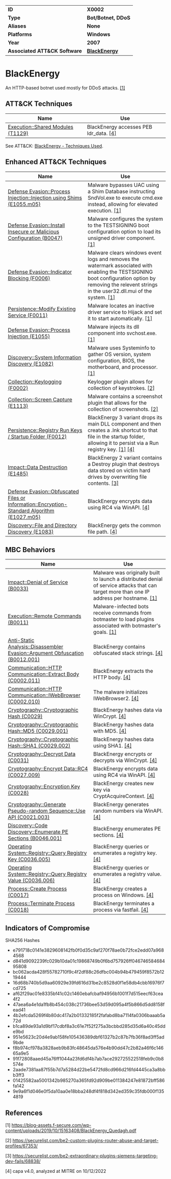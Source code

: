 <table>
<tr>
<td><b>ID</b></td>
<td><b>X0002</b></td>
</tr>
<tr>
<td><b>Type</b></td>
<td><b>Bot/Botnet, DDoS</b></td>
</tr>
<tr>
<td><b>Aliases</b></td>
<td><b>None</b></td>
</tr>
<tr>
<td><b>Platforms</b></td>
<td><b>Windows</b></td>
</tr>
<tr>
<td><b>Year</b></td>
<td><b>2007</b></td>
</tr>
<tr>
<td><b>Associated ATT&CK Software</b></td>
<td><b><a href="https://attack.mitre.org/software/S0089/">BlackEnergy</a></b></td>
</tr>
</table>


# BlackEnergy

An HTTP-based botnet used mostly for DDoS attacks. [[1]](#1)

## ATT&CK Techniques

|Name|Use|
|---|---|
|[Execution::Shared Modules (T1129)](https://attack.mitre.org/techniques/T1129)|BlackEnergy accesses PEB ldr_data. [[4]](#4)|

See ATT&CK: [BlackEnergy - Techniques Used](https://attack.mitre.org/software/S0089/).

## Enhanced ATT&CK Techniques

|Name|Use|
|---|---|
|[Defense Evasion::Process Injection::Injection using Shims (E1055.m05)](../defense-evasion/process-injection.md)|Malware bypasses UAC using a Shim Database instructing SndVol.exe to execute cmd.exe instead, allowing for elevated execution. [[1]](#1)|
|[Defense Evasion::Install Insecure or Malicious Configuration (B0047)](../defense-evasion/install-insecure-or-malicious-configuration.md)|Malware configures the system to the TESTSIGNING boot configuration option to load its unsigned driver component. [[1]](#1)|
|[Defense Evasion::Indicator Blocking (F0006)](../defense-evasion/indicator-blocking.md)|Malware clears windows event logs and removes the watermark associated with enabling the TESTSIGNING boot configuration option by removing the relevent strings in the user32.dll.mui of the system. [[1]](#1)|
|[Persistence::Modify Existing Service (F0011)](../persistence/modify-existing-service.md)|Malware locates an inactive driver service to Hijack and set it to start automatically. [[1]](#1)|
|[Defense Evasion::Process Injection (E1055)](../defense-evasion/process-injection.md)|Malware injects its dll component into svchost.exe. [[1]](#1)|
|[Discovery::System Information Discovery (E1082)](../discovery/system-information-discovery.md)|Malware uses Systeminfo to gather OS version, system configuration, BIOS, the motherboard, and processor. [[1]](#1)|
|[Collection::Keylogging (F0002)](../collection/keylogging.md)|Keylogger plugin allows for collection of keystrokes. [[2]](#2)|
|[Collection::Screen Capture (E1113)](../collection/screen-capture.md)|Malware contains a screenshot plugin that allows for the collection of screenshots. [[2]](#2)|
|[Persistence::Registry Run Keys / Startup Folder (F0012)](../persistence/registry-run-keys-startup-folder.md)|BlackEnergy 3 variant drops its main DLL component and then creates a .lnk shortcut to that file in the startup folder, allowing it to persist via a Run registry key. [[1]](#1) [[4]](#4)|
|[Impact::Data Destruction (E1485)](../impact/data-destruction.md)|BlackEnergy 2 variant contains a Destroy plugin that destroys data stored on victim hard drives by overwriting file contents. [[3]](#3)|
|[Defense Evasion::Obfuscated Files or Information::Encryption-Standard Algorithm (E1027.m05)](../defense-evasion/obfuscated-files-or-information.md)|BlackEnergy encrypts data using RC4 via WinAPI. [[4]](#4)|
|[Discovery::File and Directory Discovery (E1083)](../discovery/file-and-directory-discovery.md)|BlackEnergy gets the common file path. [[4]](#4)|

## MBC Behaviors

|Name|Use|
|---|---|
|[Impact::Denial of Service (B0033)](../impact/denial-of-service.md)|Malware was originally built to launch a distributed denial of service attacks that can target more than one IP address per hostname. [[1]](#1)|
|[Execution::Remote Commands (B0011)](../execution/remote-commands.md)|Malware-infected bots receive commands from botmaster to load plugins associated with botmaster's goals. [[1]](#1)|
|[Anti-Static Analysis::Disassembler Evasion::Argument Obfuscation (B0012.001)](../anti-static-analysis/disassembler-evasion.md)|BlackEnergy contains obfuscated stack strings. [[4]](#4)|
|[Communication::HTTP Communication::Extract Body (C0002.011)](../micro-behaviors/communication/http-communication.md)|BlackEnergy extracts the HTTP body. [[4]](#4)|
|[Communication::HTTP Communication::IWebBrowser (C0002.010)](../micro-behaviors/communication/http-communication.md)|The malware initializes IWebBrowser2. [[4]](#4)|
|[Cryptography::Cryptographic Hash (C0029)](../micro-behaviors/cryptography/cryptographic-hash.md)|BlackEnergy hashes data via WinCrypt. [[4]](#4)|
|[Cryptography::Cryptographic Hash::MD5 (C0029.001)](../micro-behaviors/cryptography/cryptographic-hash.md)|BlackEnergy hashes data with MD5. [[4]](#4)|
|[Cryptography::Cryptographic Hash::SHA1 (C0029.002)](../micro-behaviors/cryptography/cryptographic-hash.md)|BlackEnergy hashes data using SHA1. [[4]](#4)|
|[Cryptography::Decrypt Data (C0031)](../micro-behaviors/cryptography/decrypt-data.md)|BlackEnergy encrypts or decrypts via WinCrypt. [[4]](#4)|
|[Cryptography::Encrypt Data::RC4 (C0027.009)](../micro-behaviors/cryptography/encrypt-data.md)|BlackEnergy encrypts data using RC4 via WinAPI. [[4]](#4)|
|[Cryptography::Encryption Key (C0028)](../micro-behaviors/cryptography/encryption-key.md)|BlackEnergy creates new key via CryptAcquireContext. [[4]](#4)|
|[Cryptography::Generate Pseudo-random Sequence::Use API (C0021.003)](../micro-behaviors/cryptography/generate-pseudorandom-sequence.md)|BlackEnergy generates random numbers via WinAPI. [[4]](#4)|
|[Discovery::Code Discovery::Enumerate PE Sections (B0046.001)](../discovery/code-discovery.md)|BlackEnergy enumerates PE sections. [[4]](#4)|
|[Operating System::Registry::Query Registry Key (C0036.005)](../micro-behaviors/operating-system/registry.md)|BlackEnergy queries or enumerates a registry key. [[4]](#4)|
|[Operating System::Registry::Query Registry Value (C0036.006)](../micro-behaviors/operating-system/registry.md)|BlackEnergy queries or enumerates a registry value. [[4]](#4)|
|[Process::Create Process (C0017)](../micro-behaviors/process/create-process.md)|BlackEnergy creates a process on Windows. [[4]](#4)|
|[Process::Terminate Process (C0018)](../micro-behaviors/process/terminate-process.md)|BlackEnergy terminates a process via fastfail. [[4]](#4)|

## Indicators of Compromise

SHA256 Hashes
- e791718c0141e3829608142fb0f0d35c9af270f78ae0b72fce2edd07a9684568 
- d841d9092239fc029b10da01c19868749b0f6bd757926ff04674658468495808 
- bc062acda428f55782710f9c4f2df88c26dfbc004b94b479459f8572b1219444
- 16d68b740b5d9aa60929e39fd616d31be2c8528d0f1e58db4cbb16976f7cd725
- af62f29ac01e8335bf41c02c1460ebafcbaf94956b1001f7d515eecf63cea4f2
- 47aea6a4e1da1fb8b454c038c21736bee53d59d095a4f5b866d5dd8158fead41
- 4b2efcda5269f4b80dc417a2b01332185f2fafabd8ba7114fa0306baaab5a72d
- b1ca89de93a1d9bf17cdbf8a3c61e7f52f275a3bcbbd285d35d6a40c45dde9bd
- 951e5623c20d4e9ab158fe105436389dbf61327b2c87b7fb36f8ad3ff5ad9bde
- f8b974cf978a3828aeb9b83fc48645da576e4b90dd47c2b82a46f6c14665a9e5
- 91f72808aaed45a76ff1044a23fd6df4b7ab7ace292725522518feb9c0b8574e
- 2aade7381aa87f55b7d7a5284d22be5472fd8cd966d216fd4445ca3a8bbb3ff3 
- 01425582aa5001342b985270a365fd92d909be011384247e81872bff586fa142
- 9e9a6f1d046e0f5da10aa0e18bba248df4f818d342ed359c35fdb000f1354819

## References

<a name="1">[1]</a> https://blog-assets.f-secure.com/wp-content/uploads/2019/10/15163408/BlackEnergy_Quedagh.pdf

<a name="2">[2]</a> https://securelist.com/be2-custom-plugins-router-abuse-and-target-profiles/67353/

<a name="3">[3]</a> https://securelist.com/be2-extraordinary-plugins-siemens-targeting-dev-fails/68838/

<a name="4">[4]</a> capa v4.0, analyzed at MITRE on 10/12/2022

